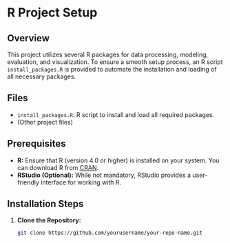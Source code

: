 # R Project Setup

## Overview

This project utilizes several R packages for data processing, modeling, evaluation, and visualization. To ensure a smooth setup process, an R script `install_packages.R` is provided to automate the installation and loading of all necessary packages.

## Files

- `install_packages.R`: R script to install and load all required packages.
- (Other project files)

## Prerequisites

- **R:** Ensure that R (version 4.0 or higher) is installed on your system. You can download R from [CRAN](https://cran.r-project.org/).
- **RStudio (Optional):** While not mandatory, RStudio provides a user-friendly interface for working with R.

## Installation Steps

1. **Clone the Repository:**

   ```bash
   git clone https://github.com/yourusername/your-repo-name.git
